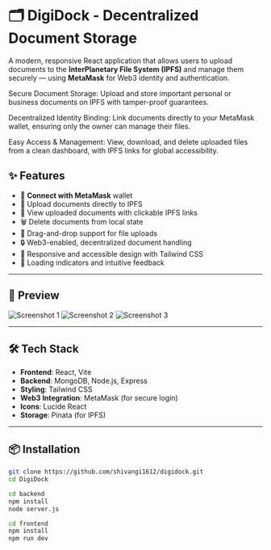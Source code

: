 # 🗂️ DigiDock - Decentralized Document Storage

A modern, responsive React application that allows users to upload documents to the **InterPlanetary File System (IPFS)** and manage them securely — using **MetaMask** for Web3 identity and authentication.

Secure Document Storage: Upload and store important personal or business documents on IPFS with tamper-proof guarantees.

Decentralized Identity Binding: Link documents directly to your MetaMask wallet, ensuring only the owner can manage their files.

Easy Access & Management: View, download, and delete uploaded files from a clean dashboard, with IPFS links for global accessibility.

## ✨ Features

- 🦊 **Connect with MetaMask** wallet
- 🚀 Upload documents directly to IPFS
- 📂 View uploaded documents with clickable IPFS links
- 🗑️ Delete documents from local state
- 🧲 Drag-and-drop support for file uploads
- 🔒 Web3-enabled, decentralized document handling
- 📱 Responsive and accessible design with Tailwind CSS
- 🔄 Loading indicators and intuitive feedback

---

## 📸 Preview

![Screenshot 1](/1.png)
![Screenshot 2](/2.png)
![Screenshot 3](/3.png)

---

## 🛠️ Tech Stack

- **Frontend**: React, Vite
- **Backend**: MongoDB, Node.js, Express
- **Styling**: Tailwind CSS
- **Web3 Integration**: MetaMask (for secure login)
- **Icons**: Lucide React
- **Storage**: Pinata (for IPFS)

---

## 📦 Installation

```bash
git clone https://github.com/shivangi1612/digidock.git
cd DigiDock

cd backend
npm install
node server.js 

cd frontend
npm install
npm run dev
